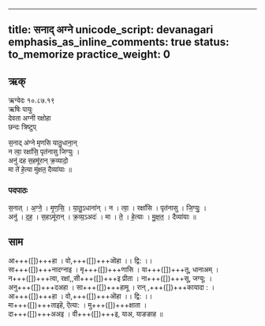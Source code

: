  ---
title: सनाद् अग्ने
unicode_script: devanagari
emphasis_as_inline_comments: true
status: to_memorize
practice_weight: 0
---

## ऋक्

ऋग्वेदः  १०.८७.१९  
ऋषिः  पायुः  
देवता  अग्नी रक्षोहा  
छन्दः  त्रिष्टुप्

स॒नाद् अ॑ग्ने मृणसि यातु॒धाना॒न्  
न त्वा॒ रक्षां॑सि॒ पृत॑नासु जिग्युः ।  
अनु॑ दह स॒हमू॑रान् क्र॒व्यादो॒  
मा ते॑ हे॒त्या मु॑क्षत॒ दैव्या॑याः ॥

### पदपाठः
स॒नात् । अ॒ग्ने॒ । मृ॒ण॒सि॒ । या॒तु॒ऽधाना॑न् । न । त्वा॒ । रक्षां॑सि । पृत॑नासु । जि॒ग्युः॒ ।  
अनु॑ । द॒ह॒ । स॒हऽमू॑रान् । क्र॒व्य॒ऽअदः॑ । मा । ते॒ । हे॒त्याः । मु॒क्ष॒त॒ । दैव्या॑याः ॥

## साम
<div class="audioEmbed"  caption="रामानुजार्यः 1974 " src="https://archive
.org/download/jaiminIya-sAma-gAna-paravastu-tradition-rAmAnuja/sanAd-agne.mp3"></div>
<div class="audioEmbed"  caption="गोपालार्यः 2015  " src="https://archive
.org/download/jaiminIya-sAma-gAna-paravastu-tradition-gopAla-2015/sanAd-agne.mp3"></div>

आ+++([])+++हा । वो,+++([])+++ऒहा ।। द्वि: ।।  
सा+++([])+++नादग्नाइ । मृ+++([])+++णासि । या+++([])+++तू, धानाअम् ।  
न+++([])+++त्वा, रक्षां,,सी+++([])+++इ प्रीता । ना+++([])+++सू, जग्यू: ।  
अनु+++([])+++दअहा । सा+++([])+++हामू । रान् ,+++([])+++कायादा : ।  
आ+++([])+++हा । वो,+++([])+++ऒहा ।। द्वि: ।।  
मा+++([])+++ताइहॆ, ऎत्या: । मु+++([])+++क्षाता ।  
दा+++([])+++अअइ । वी+++([])+++इ, याअ, याङङाह ॥
